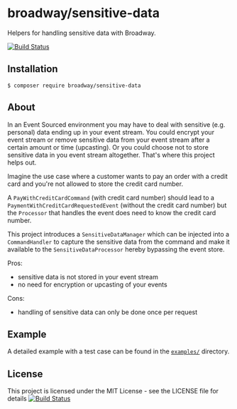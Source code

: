 broadway/sensitive-data
=======================

Helpers for handling sensitive data with Broadway.

[![Build Status](https://travis-ci.org/broadway/broadway-sensitive-data.svg?branch=master)](https://travis-ci.org/broadway/broadway-sensitive-data)

## Installation

```
$ composer require broadway/sensitive-data
```

## About
In an Event Sourced environment you may have to deal with sensitive (e.g. personal) data
ending up in your event stream. You could encrypt your event stream or remove sensitive data
from your event stream after a certain amount or time (upcasting). Or you could choose not to
store sensitive data in you event stream altogether. That's where this project helps out.

Imagine the use case where a customer wants to pay an order with a credit card and you're not 
allowed to store the credit card number.

A `PayWithCreditCardCommand` (with credit card number) should lead to a
`PaymentWithCreditCardRequestedEvent` (without the credit card number) but the `Processor` that
handles the event does need to know the credit card number.

This project introduces a `SensitiveDataManager` which can be injected into a `CommandHandler`
to capture the sensitive data from the command and make it available to the `SensitiveDataProcessor`
hereby bypassing the event store.

Pros:
* sensitive data is not stored in your event stream
* no need for encryption or upcasting of your events

Cons:
* handling of sensitive data can only be done once per request

## Example

A detailed example with a test case can be found in the [`examples/`][examples] directory.

[examples]: examples/

## License
This project is licensed under the MIT License - see the LICENSE file for details
[![Build Status](https://travis-ci.org/broadway/broadway-sensitive-data.svg?branch=master)](https://travis-ci.org/broadway/broadway-sensitive-data)
